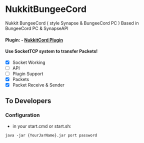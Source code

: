 # NukkitBungeeCord
Nukkit BungeeCord ( style Synapse &amp; BungeeCord PC )
Based in BungeeCord PC & SynapseAPI

#### Plugin: - [NukkitCord Plugin](https://github.com/RedstoneAlmeida/NukkitCord-plugin)

#### Use SocketTCP system to transfer Packets!

- [x] Socket Working
- [ ] API
- [ ] Plugin Support
- [x] Packets
- [x] Packet Receive & Sender

## To Developers
### Configuration
- in your start.cmd or start.sh:
```
java -jar {YourJarName}.jar port password
```


